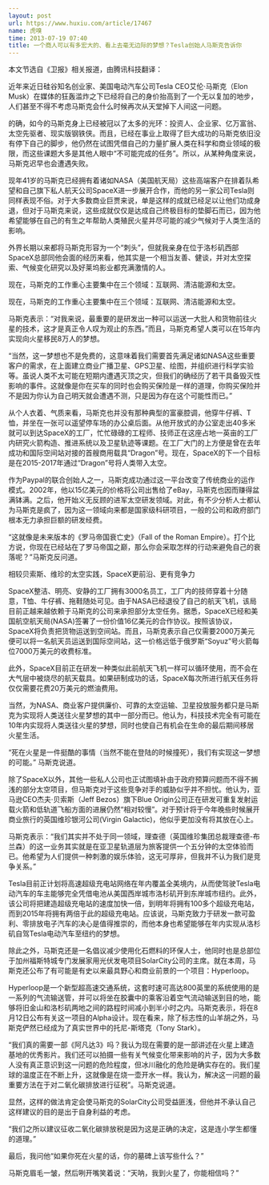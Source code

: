 ```yaml
---
layout: post
url: https://www.huxiu.com/article/17467
name: 虎嗅
time: 2013-07-19 07:40
title: 一个商人可以有多宏大的、看上去毫无边际的梦想？Tesla创始人马斯克告诉你
---
```

本文节选自《卫报》相关报道，由腾讯科技翻译：

近年来近日硅谷知名创业家、美国电动汽车公司Tesla CEO艾伦·马斯克（Elon Musk）在媒体的狂轰滥炸之下已经将自己的身价抬高到了一个无以复加的地步，人们甚至不得不考虑马斯克会什么时候再次从天堂掉下人间这一问题。

的确，如今的马斯克身上已经被冠以了太多的光环：投资人、企业家、亿万富翁、太空先驱者、现实版钢铁侠。而且，已经在事业上取得了巨大成功的马斯克依旧没有停下自己的脚步，他仍然在试图凭借自己的力量扩展人类在科学和商业领域的极限，而这些课题大多是其他人眼中“不可能完成的任务”。所以，从某种角度来说，马斯克迟早也会遭遇失败。

现年41岁的马斯克已经拥有着诸如NASA（美国航天局）这些高端客户在排着队希望和自己旗下私人航天公司SpaceX进一步展开合作，而他的另一家公司Tesla则同样表现不俗。对于大多数商业巨贾来说，单是这样的成就已经足以让他们功成身退，但对于马斯克来说，这些成就仅仅是达成自己终极目标的垫脚石而已，因为他希望能够在自己的有生之年帮助人类殖民火星并尽可能的减少气候对于人类生活的影响。

外界长期以来都将马斯克形容为一个“刺头”，但就我亲身在位于洛杉矶西部SpaceX总部同他会面的经历来看，他其实是一个相当友善、健谈，并对太空探索、气候变化研究以及好莱坞影业都充满激情的人。

现在，马斯克的工作重心主要集中在三个领域：互联网、清洁能源和太空。

现在，马斯克的工作重心主要集中在三个领域：互联网、清洁能源和太空。

马斯克表示：“对我来说，最重要的是研发出一种可以运送一大批人和货物前往火星的技术，这才是真正令人叹为观止的东西。”而且，马斯克希望人类可以在15年内实现向火星移民8万人的梦想。

“当然，这一梦想也不是免费的，这意味着我们需要首先满足诸如NASA这些重要客户的需求，在上面建立商业广播卫星、GPS卫星、绘图，并组织进行科学实验等。虽说人类不太可能在短期内遭遇灭顶之灾，但我们的确经历了若干具备毁灭性影响的事件。这就像是你在买车的同时也会购买保险是一样的道理，你购买保险并不是因为你认为自己明天就会遭遇不测，只是因为存在这个可能性而已。”

从个人衣着、气质来看，马斯克也并没有那种典型的富豪腔调，他穿牛仔裤、T恤，并坐在一张可以遥望停车场的办公桌后面。从他开放式的办公室走出40多米就可以到达SpaceX的工厂，忙忙碌碌的工程师、技师正在这座占地一英亩的工厂内研究火箭构造、推进系统以及卫星轨迹等课题。在工厂大门的上方便是曾在去年成功和国际空间站对接的首艘商用载具“Dragon”号。现在，SpaceX的下一个目标是在2015-2017年通过“Dragon”号将人类带入太空。

作为Paypal的联合创始人之一，马斯克成功通过这一平台改变了传统商业的运作模式。2002年，他以15亿美元的价格将公司出售给了eBay，马斯克也因而赚得盆满钵满。之后，他开始义无反顾的进军太空研发领域。对此，有不少分析人士都认为马斯克是疯了，因为这一领域向来都是国家级科研项目，一般的公司和政府部门根本无力承担巨额的研发经费。

“这就像是未来版本的《罗马帝国衰亡史》（Fall of the Roman Empire）。打个比方说，你现在已经站在了罗马帝国之巅，那么你会采取怎样的行动来避免自己的衰落呢？”马斯克反问道。

相较贝索斯、维珍的太空实践，SpaceX更前沿、更有竞争力

SpaceX整洁、明亮、安静的工厂拥有3000名员工，工厂内的技师穿着十分随意，T恤、牛仔裤、拖鞋随处可见。由于NASA已经退役了自己的航天飞机，该局目前正越来越依赖于马斯克的公司来承担部分太空任务。据悉，SpaceX已经和美国航空航天局(NASA)签署了一份价值16亿美元的合作协议。按照该协议，SpaceX将负责把货物运送到空间站。而且，马斯克表示自己仅需要2000万美元便可以将一名航天员运送到国际空间站，这一价格远低于俄罗斯“Soyuz”号火箭每位7000万美元的收费标准。

此外，SpaceX目前正在研发一种类似此前航天飞机一样可以循环使用，而不会在大气层中被烧尽的航天载具。如果研制成功的话，SpaceX每次所进行航天任务将仅仅需要花费20万美元的燃油费用。

当然，为NASA、商业客户提供廉价、可靠的太空运输、卫星投放服务都只是马斯克为实现将人类送往火星梦想的其中一部分而已。他认为，科技技术完全有可能在10年内实现将人类送往火星的梦想，同时也使自己有机会在生命的最后期间移居火星生活。

“死在火星是一件挺酷的事情（当然不能在登陆的时候撞死），我们有实现这一梦想的可能。” 马斯克说道。

除了SpaceX以外，其他一些私人公司也正试图填补由于政府预算问题而不得不搁浅的部分太空项目，但马斯克对于这些竞争对手的威胁似乎并不担忧。他认为，亚马逊CEO杰夫·贝索斯（Jeff Bezos）旗下Blue Origin公司正在研发可重复发射运载火箭和低轨道飞船方面的进展仍然“相对较慢”。对于预计将于今年晚些时候展开商业旅行的英国维珍银河公司(Virgin Galactic)，他似乎更加没有将其放在心上。

马斯克表示：“我们其实并不处于同一领域，理查德（英国维珍集团总裁理查德-布兰森）的这一业务其实就是在亚卫星轨道层为旅客提供一个五分钟的太空体验而已。他希望为人们提供一种刺激的娱乐体验，这无可厚非，但我并不认为我们是竞争关系。”

Tesla目前正计划将高速超级充电站网络在年内覆盖全美境内，从而使驾驶Tesla电动汽车的车主能够完全凭借电池从美国西岸城市洛杉矶开到东岸城市纽约。此外，该公司将把建造超级充电站的速度加快一倍，到明年将拥有100多个超级充电站，而到2015年将拥有两倍于此的超级充电站。应该说，马斯克致力于研发一款可盈利、零排放电子汽车的决心是值得推崇的，而他本身也希望能够在年内实现从洛杉矶自驾Tesla电动汽车至纽约的梦想。

除此之外，马斯克还是一名倡议减少使用化石燃料的环保人士，他同时也是总部位于加州福斯特城专门发展家用光伏发电项目SolarCity公司的主席。就在本周，马斯克还公布了有可能是有史以来最具野心和商业前景的一个项目：Hyperloop。

Hyperloop是一个新型超高速交通系统，这套时速可高达800英里的系统使用的是一系列的气流输送管，并可以将坐在胶囊中的乘客沿着空气流动输送到目的地，能够将旧金山和洛杉矶两地之间的路程时间减小到半小时之内。马斯克表示，将在8月12日公布有关这一项目的Alpha设计。现在看来，除了标志性的山羊胡之外，马斯克俨然已经成为了真实世界中的托尼-斯塔克（Tony Stark）。

“我们真的需要一部《阿凡达3》吗？我认为现在需要的是一部讲述在火星上建造基地的优秀影片。我们还可以拍摄一些有关气候变化带来影响的片子，因为大多数人没有真正意识到这一问题的危险程度，但冰川融化的危险是确实存在的。我们星球的温度正在不断上升，这就像是在烧一壶开水一样。我认为，解决这一问题的最重要方法在于对二氧化碳排放进行征税”。马斯克说道。

显然，这样的做法肯定会使马斯克的SolarCity公司受益匪浅，但他并不承认自己这样建议的目的是出于自身利益的考虑。

“我们之所以建议征收二氧化碳排放税是因为这是正确的决定，这是连小学生都懂的道理。”

最后，我问他“如果你死在火星的话，你的墓碑上该写些什么？”

马斯克眉毛一皱，然后咧开嘴笑着说：“天呐，我到火星了，你能相信吗？”

